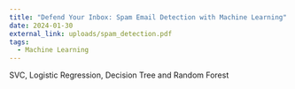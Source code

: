 ```yaml
---
title: "Defend Your Inbox: Spam Email Detection with Machine Learning"
date: 2024-01-30
external_link: uploads/spam_detection.pdf
tags:
  - Machine Learning
---
```


SVC, Logistic Regression, Decision Tree and Random Forest

<!--more-->
